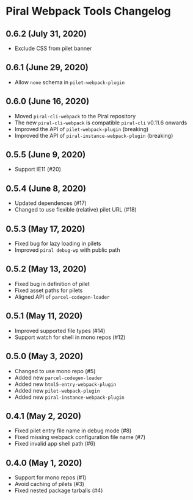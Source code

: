 # Piral Webpack Tools Changelog

## 0.6.2 (July 31, 2020)

* Exclude CSS from pilet banner

## 0.6.1 (June 29, 2020)

* Allow `none` schema in `pilet-webpack-plugin`

## 0.6.0 (June 16, 2020)

* Moved `piral-cli-webpack` to the Piral repository
* The new `piral-cli-webpack` is compatible `piral-cli` v0.11.6 onwards
* Improved the API of `pilet-webpack-plugin` (breaking)
* Improved the API of `piral-instance-webpack-plugin` (breaking)

## 0.5.5 (June 9, 2020)

* Support IE11 (#20)

## 0.5.4 (June 8, 2020)

* Updated dependences (#17)
* Changed to use flexible (relative) pilet URL (#18)

## 0.5.3 (May 17, 2020)

* Fixed bug for lazy loading in pilets
* Improved `piral debug-wp` with public path

## 0.5.2 (May 13, 2020)

* Fixed bug in definition of pilet
* Fixed asset paths for pilets
* Aligned API of `parcel-codegen-loader`

## 0.5.1 (May 11, 2020)

* Improved supported file types (#14)
* Support watch for shell in mono repos (#12)

## 0.5.0 (May 3, 2020)

* Changed to use mono repo (#5)
* Added new `parcel-codegen-loader`
* Added new `html5-entry-webpack-plugin`
* Added new `pilet-webpack-plugin`
* Added new `piral-instance-webpack-plugin`

## 0.4.1 (May 2, 2020)

* Fixed pilet entry file name in debug mode (#8)
* Fixed missing webpack configuration file name (#7)
* Fixed invalid app shell path (#6)

## 0.4.0 (May 1, 2020)

* Support for mono repos (#1)
* Avoid caching of pilets (#3)
* Fixed nested package tarballs (#4)
